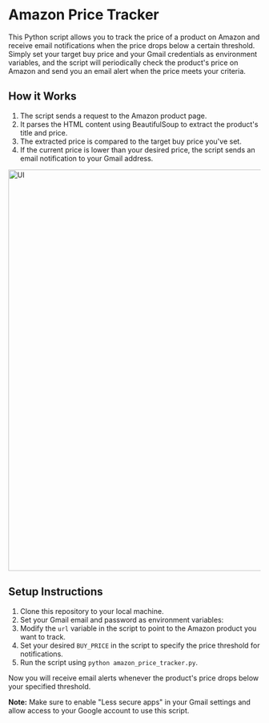 # Amazon Price Tracker

This Python script allows you to track the price of a product on Amazon and receive email notifications when the price drops below a certain threshold. Simply set your target buy price and your Gmail credentials as environment variables, and the script will periodically check the product's price on Amazon and send you an email alert when the price meets your criteria.

## How it Works
1. The script sends a request to the Amazon product page.
2. It parses the HTML content using BeautifulSoup to extract the product's title and price.
3. The extracted price is compared to the target buy price you've set.
4. If the current price is lower than your desired price, the script sends an email notification to your Gmail address.

<img src="https://github.com/amansinghgill/Amazon-Price-Tracker/assets/90486946/d75d99f0-6498-4130-b094-aa2bc4efb3f8" alt="UI" width="800px" style="margin: 0 auto; display: block;">

## Setup Instructions
1. Clone this repository to your local machine.
2. Set your Gmail email and password as environment variables:
3. Modify the `url` variable in the script to point to the Amazon product you want to track.
4. Set your desired `BUY_PRICE` in the script to specify the price threshold for notifications.
5. Run the script using `python amazon_price_tracker.py`.

Now you will receive email alerts whenever the product's price drops below your specified threshold.

**Note:** Make sure to enable "Less secure apps" in your Gmail settings and allow access to your Google account to use this script.

